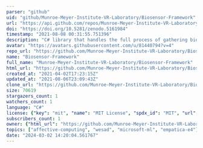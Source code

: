 ```yaml
---
parser: "github"
uid: "github/Munroe-Meyer-Institute-VR-Laboratory/Biosensor-Framework"
url: "https://api.github.com/repos/Munroe-Meyer-Institute-VR-Laboratory/Biosensor-Framework"
doi: "https://doi.org/10.5281/zenodo.5161984"
timestamp: "2021-08-08 00:31:55.751396"
description: "C# library that handles the full process of gathering biometric data from a body-worn sensor, transforming it into handcrafted feature vectors, and delivering an inferencing result in thirty-five lines of code. "
avatar: "https://avatars.githubusercontent.com/u/81440794?v=4"
repo_url: "https://github.com/Munroe-Meyer-Institute-VR-Laboratory/Biosensor-Framework"
name: "Biosensor-Framework"
full_name: "Munroe-Meyer-Institute-VR-Laboratory/Biosensor-Framework"
html_url: "https://github.com/Munroe-Meyer-Institute-VR-Laboratory/Biosensor-Framework"
created_at: "2021-04-02T17:23:15Z"
updated_at: "2021-08-06T23:09:43Z"
clone_url: "https://github.com/Munroe-Meyer-Institute-VR-Laboratory/Biosensor-Framework.git"
size: 70619
stargazers_count: 1
watchers_count: 1
language: "C#"
license: {"key": "mit", "name": "MIT License", "spdx_id": "MIT", "url": "https://api.github.com/licenses/mit", "node_id": "MDc6TGljZW5zZTEz"}
subscribers_count: 1
owner: {"html_url": "https://github.com/Munroe-Meyer-Institute-VR-Laboratory", "avatar_url": "https://avatars.githubusercontent.com/u/81440794?v=4", "login": "Munroe-Meyer-Institute-VR-Laboratory", "type": "Organization"}
topics: ["affective-computing", "wesad", "microsoft-ml", "empatica-e4"]
date: "2024-03-02 14:20:04.561767"
---
```

